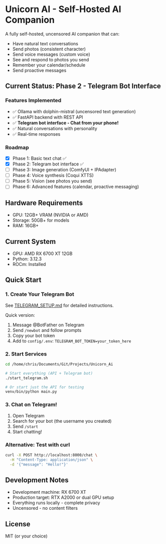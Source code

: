 # Unicorn AI - Self-Hosted AI Companion

A fully self-hosted, uncensored AI companion that can:
- Have natural text conversations
- Send photos (consistent character)
- Send voice messages (custom voice)
- See and respond to photos you send
- Remember your calendar/schedule
- Send proactive messages

## Current Status: Phase 2 - Telegram Bot Interface

### Features Implemented
- ✅ Ollama with dolphin-mistral (uncensored text generation)
- ✅ FastAPI backend with REST API
- ✅ **Telegram bot interface - Chat from your phone!**
- ✅ Natural conversations with personality
- ✅ Real-time responses

### Roadmap
- [x] Phase 1: Basic text chat ✅
- [x] Phase 2: Telegram bot interface ✅
- [ ] Phase 3: Image generation (ComfyUI + IPAdapter)
- [ ] Phase 4: Voice synthesis (Coqui XTTS)
- [ ] Phase 5: Vision (see photos you send)
- [ ] Phase 6: Advanced features (calendar, proactive messaging)

## Hardware Requirements
- GPU: 12GB+ VRAM (NVIDIA or AMD)
- Storage: 50GB+ for models
- RAM: 16GB+

## Current System
- GPU: AMD RX 6700 XT 12GB
- Python: 3.12.3
- ROCm: Installed

## Quick Start

### 1. Create Your Telegram Bot
See [TELEGRAM_SETUP.md](TELEGRAM_SETUP.md) for detailed instructions.

Quick version:
1. Message @BotFather on Telegram
2. Send `/newbot` and follow prompts
3. Copy your bot token
4. Add to `config/.env`: `TELEGRAM_BOT_TOKEN=your_token_here`

### 2. Start Services

```bash
cd /home/chris/Documents/Git/Projects/Unicorn_Ai

# Start everything (API + Telegram bot)
./start_telegram.sh

# Or start just the API for testing
venv/bin/python main.py
```

### 3. Chat on Telegram!
1. Open Telegram
2. Search for your bot (the username you created)
3. Send `/start`
4. Start chatting!

### Alternative: Test with curl
```bash
curl -X POST http://localhost:8000/chat \
  -H "Content-Type: application/json" \
  -d '{"message": "Hello!"}'
```

## Development Notes
- Development machine: RX 6700 XT
- Production target: RTX A2000 or dual GPU setup
- Everything runs locally - complete privacy
- Uncensored - no content filters

## License
MIT (or your choice)
